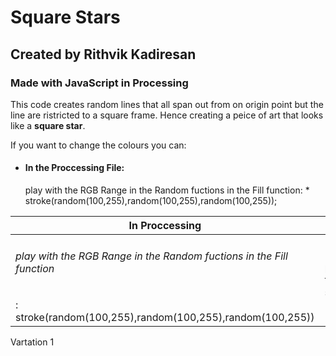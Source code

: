 # Square Stars
## Created by Rithvik Kadiresan 
### Made with JavaScript in Processing

This code creates random lines that all span out from on origin point but the line are ristricted to a square frame. Hence creating a peice of art that looks like a **square star**.

If you want to change the colours you can:
* <h4>In the Proccessing File:</h4>  play with the RGB Range in the Random fuctions in the Fill function:
    * stroke(random(100,255),random(100,255),random(100,255));

In Proccessing | In P5.js
-------------- | -----------
<h6>play with the RGB Range in the Random fuctions in the Fill function</h6>: stroke(random(100,255),random(100,255),random(100,255))|play with the RGB Range in the Random fuctions in the Fill function</h6>: stroke(random(100,255),random(100,255),random(100,255))




Vartation 1
